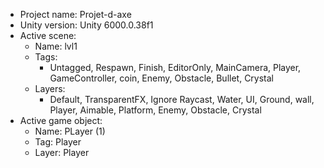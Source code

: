 <!-- UNITY CODE ASSIST INSTRUCTIONS START -->
- Project name: Projet-d-axe
- Unity version: Unity 6000.0.38f1
- Active scene:
  - Name: lvl1
  - Tags:
    - Untagged, Respawn, Finish, EditorOnly, MainCamera, Player, GameController, coin, Enemy, Obstacle, Bullet, Crystal
  - Layers:
    - Default, TransparentFX, Ignore Raycast, Water, UI, Ground, wall, Player, Aimable, Platform, Enemy, Obstacle, Crystal
- Active game object:
  - Name: PLayer (1)
  - Tag: Player
  - Layer: Player
<!-- UNITY CODE ASSIST INSTRUCTIONS END -->